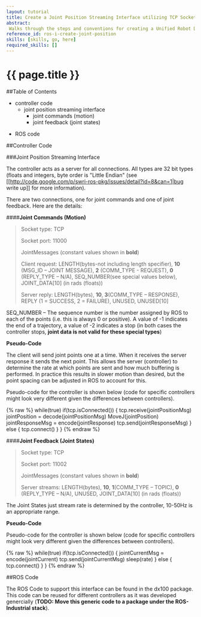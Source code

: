 ```yaml
---
layout: tutorial
title: Create a Joint Position Streaming Interface utilizing TCP Socket Libraries
abstract:
 Walks through the steps and conventions for creating a Unified Robot Description Format (URDF) for an industrial robot
reference_id: ros-i-create-joint-position
skills: [skills, go, here]
required_skills: []
---
```


# {{ page.title }}

##Table of Contents

* controller code
  - joint position streaming interface
    - joint commands (motion)
    - joint feedback (joint states)
- ROS code


##Controller Code

###Joint Position Streaming Interface

The controller acts as a server for all connections.  All types are 32 bit types (floats and integers, byte order is "Little Endian" (see [[http://code.google.com/p/swri-ros-pkg/issues/detail?id=8&can=1|bug write up]] for more information).

There are two connections, one for joint commands and one of joint feedback.  Here are the details:

####**Joint Commands (Motion)**

> Socket type:  TCP
> 
> Socket port:  11000
> 
> JointMessages (constant values shown in **bold**)
> 
> Client request:  LENGTH(bytes-not including length specifier), **10** (MSG_ID – JOINT MESSAGE), **2** (COMM_TYPE - REQUEST), **0** (REPLY_TYPE – N/A), SEQ_NUMBER(see special values below), JOINT_DATA[10] (in rads (floats))
> 
> Server reply:  LENGTH(bytes), **10**, **3**(COMM_TYPE – RESPONSE), REPLY (1 = SUCCESS, 2 = FAILURE), UNUSED, UNUSED[10]

SEQ_NUMBER – The sequence number is the number assigned by ROS to each of the points (i.e. this is always 0 or positive).  A value of -1 indicates the end of a trajectory, a value of -2 indicates a stop (in both cases the controller stops, **joint data is not valid for these special types**)

**Pseudo-Code**

The client will send joint points one at a time.  When it receives the server response it sends the next point.  This allows the server (controller) to determine the rate at which points are sent and how much buffering is performed.  In practice this results in slower motion than desired, but the point spacing can be adjusted in ROS to account for this. 

Pseudo-code for the controller is shown below (code for specific controllers might look very different given the differences between controllers).

{% raw %}
	while(true)
	  if(tcp.isConnected())
	  {
	    tcp.receive(jointPositionMsg)
	    jointPosition = decode(jointPositionMsg)
	    MoveJ(jointPosition)
	    jointResponseMsg = encode(jointResponse)
	    tcp.send(jointResponseMsg)
	  }
	  else
	  {
	    tcp.connect()
	  }
	}
{% endraw %}

####**Joint Feedback (Joint States)**

> Socket type: TCP
> 
> Socket port: 11002
> 
> JointMessages (constant values shown in **bold**)
> 
> Server streams: LENGTH(bytes), **10**, **1**(COMM_TYPE – TOPIC), **0** (REPLY_TYPE – N/A), UNUSED, JOINT_DATA[10] (in rads (floats))

The Joint States just stream rate is determined by the controller, 10-50Hz is an appropriate range.

**Pseudo-Code**

Pseudo-code for the controller is shown below (code for specific controllers might look very different given the differences between controllers).

{% raw %}
	while(true)
	  if(tcp.isConnected())
	  {
	    jointCurrentMsg = encode(jointCurrent)
	    tcp.send(jointCurrentMsg)
	    sleep(rate)
	  }
	  else
	  {
	    tcp.connect()
	  }
	}
{% endraw %}

##ROS Code

The ROS Code to support this interface can be found in the dx100 package.  This code can be reused for different controllers as it was developed genercially (**TODO: Move this generic code to a package under the ROS-Industrial stack**).


